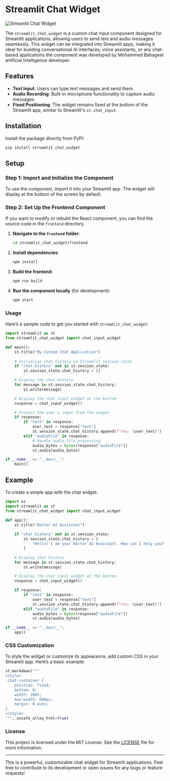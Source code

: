 


# Streamlit Chat Widget

![Streamlit Chat Widget](https://path-to-your-image/streamlit_chat_widget.png)

The `streamlit_chat_widget` is a custom chat input component designed for Streamlit applications, allowing users to send text and audio messages seamlessly. This widget can be integrated into Streamlit apps, making it ideal for building conversational AI interfaces, voice assistants, or any chat-based applications the component was developed by Mohammed Bahageel artificial Intelligence developer.

## Features

- **Text Input**: Users can type text messages and send them.
- **Audio Recording**: Built-in microphone functionality to capture audio messages.
- **Fixed Positioning**: The widget remains fixed at the bottom of the Streamlit app, similar to Streamlit's `st.chat_input`.

## Installation

Install the package directly from PyPI:

```bash
pip install streamlit_chat_widget
```

## Setup

### Step 1: Import and Initialize the Component

To use the component, import it into your Streamlit app. The widget will display at the bottom of the screen by default.

### Step 2: Set Up the Frontend Component

If you want to modify or rebuild the React component, you can find the source code in the `frontend` directory.

1. **Navigate to the `frontend` folder**:
   ```bash
   cd streamlit_chat_widget/frontend
   ```
2. **Install dependencies**:
   ```bash
   npm install
   ```
3. **Build the frontend**:
   ```bash
   npm run build
   ```
4. **Run the component locally** (for development):
   ```bash
   npm start
   ```

### Usage

Here’s a sample code to get you started with `streamlit_chat_widget`:

```python
import streamlit as st
from streamlit_chat_widget import chat_input_widget

def main():
    st.title("My Custom Chat Application")
    
    # Initialize chat history in Streamlit session state
    if "chat_history" not in st.session_state:
        st.session_state.chat_history = []

    # Display the chat history
    for message in st.session_state.chat_history:
        st.write(message)

    # Display the chat input widget at the bottom
    response = chat_input_widget()

    # Process the user's input from the widget
    if response:
        if "text" in response:
            user_text = response["text"]
            st.session_state.chat_history.append(f"You: {user_text}")
        elif "audioFile" in response:
            # Handle audio file processing
            audio_bytes = bytes(response["audioFile"])
            st.audio(audio_bytes)

if __name__ == "__main__":
    main()
```

## Example

To create a simple app with the chat widget:

```python
import os
import streamlit as st
from streamlit_chat_widget import chat_input_widget

def app():
    st.title("Doctor AI Assistant")
    
    if "chat_history" not in st.session_state:
        st.session_state.chat_history = [
            "Hello! I am your Doctor AI Assistant. How can I help you?"
        ]

    # Display chat history
    for message in st.session_state.chat_history:
        st.write(message)

    # Display the chat input widget at the bottom
    response = chat_input_widget()

    if response:
        if "text" in response:
            user_text = response["text"]
            st.session_state.chat_history.append(f"You: {user_text}")
        elif "audioFile" in response:
            audio_bytes = bytes(response["audioFile"])
            st.audio(audio_bytes)

if __name__ == "__main__":
    app()
```

### CSS Customization

To style the widget or customize its appearance, add custom CSS in your Streamlit app. Here’s a basic example:

```python
st.markdown("""
<style>
.chat-container {
    position: fixed;
    bottom: 0;
    width: 100%;
    max-width: 600px;
    margin: 0 auto;
}
</style>
""", unsafe_allow_html=True)
```

### License

This project is licensed under the MIT License. See the [LICENSE](LICENSE) file for more information.

---

This is a powerful, customizable chat widget for Streamlit applications. Feel free to contribute to its development or open issues for any bugs or feature requests!
```